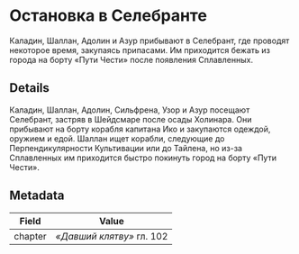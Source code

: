 # Остановка в Селебранте
Каладин, Шаллан, Адолин и Азур прибывают в Селебрант, где проводят некоторое время, закупаясь припасами. Им приходится бежать из города на борту «Пути Чести» после появления Сплавленных.

## Details
Каладин, Шаллан, Адолин, Сильфрена, Узор и Азур посещают Селебрант, застряв в Шейдсмаре после осады Холинара. Они прибывают на борту корабля капитана Ико и закупаются одеждой, оружием и едой. Шаллан ищет корабли, следующие до Перпендикулярности Культивации или до Тайлена, но из-за Сплавленных им приходится быстро покинуть город на борту «Пути Чести».

## Metadata
| Field | Value |
| ----- | ----- |
| chapter | *«Давший клятву»* гл. 102 |
